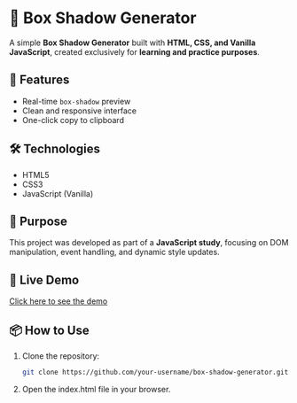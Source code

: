 # 🎨 Box Shadow Generator

A simple **Box Shadow Generator** built with **HTML, CSS, and Vanilla JavaScript**, created exclusively for **learning and practice purposes**.

## 🚀 Features

- Real-time `box-shadow` preview  
- Clean and responsive interface  
- One-click copy to clipboard  

## 🛠️ Technologies

- HTML5  
- CSS3  
- JavaScript (Vanilla)

## 🎯 Purpose

This project was developed as part of a **JavaScript study**, focusing on DOM manipulation, event handling, and dynamic style updates.

## 🔗 Live Demo

[Click here to see the demo](./demo) <!-- Replace with your GitHub Pages or live site link -->

## 📦 How to Use

1. Clone the repository:
   ```bash
   git clone https://github.com/your-username/box-shadow-generator.git
   ```
2. Open the index.html file in your browser.
   
   
